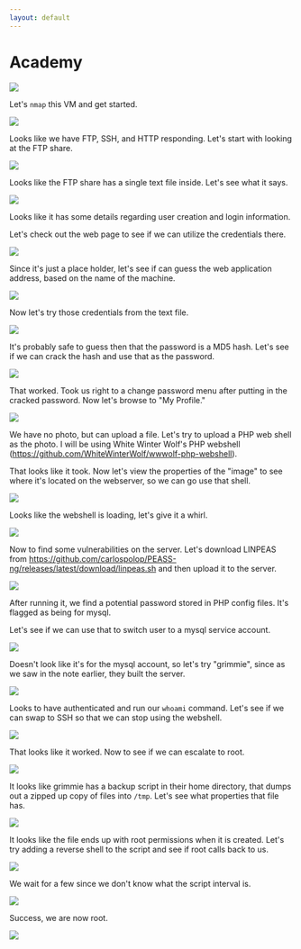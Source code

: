 ```yaml
---
layout: default
---
```


# Academy

![](./01.png)

Let's ```nmap``` this VM and get started.

![](./02.png)

Looks like we have FTP, SSH, and HTTP responding.  Let's start with looking at the FTP share.

![](./03.png)

Looks like the FTP share has a single text file inside.  Let's see what it says.

![](./04.png)

Looks like it has some details regarding user creation and login information.

Let's check out the web page to see if we can utilize the credentials there.

![](./05.png)

Since it's just a place holder, let's see if can guess the web application address, based on the name of the machine.

![](./06.png)

Now let's try those credentials from the text file.

![](./07.png)

It's probably safe to guess then that the password is a MD5 hash.  Let's see if we can crack the hash and use that as the password.

![](./08.png)

That worked.  Took us right to a change password menu after putting in the cracked password.  Now let's browse to "My Profile."

![](./09.png)

We have no photo, but can upload a file.  Let's try to upload a PHP web shell as the photo.  I will be using White Winter Wolf's PHP webshell (https://github.com/WhiteWinterWolf/wwwolf-php-webshell).

That looks like it took.  Now let's view the properties of the "image" to see where it's located on the webserver, so we can go use that shell.

![](./10.png)

Looks like the webshell is loading, let's give it a  whirl.

![](./11.png)

Now to find some vulnerabilities on the server.  Let's download LINPEAS from https://github.com/carlospolop/PEASS-ng/releases/latest/download/linpeas.sh and then upload it to the server.

![](./12.png)

After running it, we find a potential password stored in PHP config files.  It's flagged as being for mysql.

Let's see if we can use that to switch user to a mysql service account.

![](./13.png)

Doesn't look like it's for the mysql account, so let's try "grimmie", since as we saw in the note earlier, they built the server.

![](./14.png)

Looks to have authenticated and run our ```whoami``` command.  Let's see if we can swap to SSH so that we can stop using the webshell.

![](./15.png)

That looks like it worked.  Now to see if we can escalate to root.

![](./16.png)

It looks like grimmie has a backup script in their home directory, that dumps out a zipped up copy of files into ```/tmp```.  Let's see what properties that file has.

![](./17.png)

It looks like the file ends up with root permissions when it is created.  Let's try adding a reverse shell to the script and see if root calls back to us.

![](./18.png)

We wait for a few since we don't know what the script interval is.

![](./19.png)

Success, we are now root.

![](./20.png)



